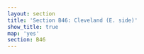 ```yaml
---
layout: section
title: 'Section B46: Cleveland (E. side)'
show_title: true
map: 'yes'
section: B46
---
```

